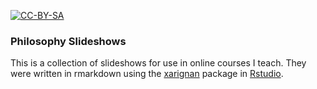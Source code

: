 [![CC-BY-SA](https://i.creativecommons.org/l/by-sa/4.0/88x31.png)](#license)

### Philosophy Slideshows

This is a collection of slideshows for use in online courses I teach. They were written in rmarkdown using the [xarignan](https://github.com/yihui/xaringan) package in [Rstudio](https://rstudio.com/products/rstudio/).

